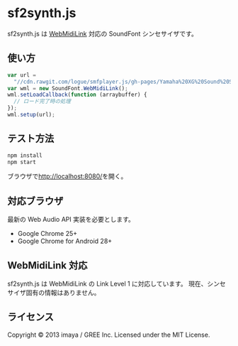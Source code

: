 # sf2synth.js

sf2synth.js は [WebMidiLink](http://www.g200kg.com/en/docs/webmidilink/) 対応の
SoundFont シンセサイザです。

## 使い方

```js
var url =
  "//cdn.rawgit.com/logue/smfplayer.js/gh-pages/Yamaha%20XG%20Sound%20Set.sf2";
var wml = new SoundFont.WebMidiLink();
wml.setLoadCallback(function (arraybuffer) {
  // ロード完了時の処理
});
wml.setup(url);
```

## テスト方法

```sh
npm install
npm start
```

ブラウザで<http://localhost:8080/>を開く。

## 対応ブラウザ

最新の Web Audio API 実装を必要とします。

- Google Chrome 25+
- Google Chrome for Android 28+

## WebMidiLink 対応

sf2synth.js は WebMidiLink の Link Level 1 に対応しています。
現在、シンセサイザ固有の情報はありません。

## ライセンス

Copyright &copy; 2013 imaya / GREE Inc. Licensed under the MIT License.
